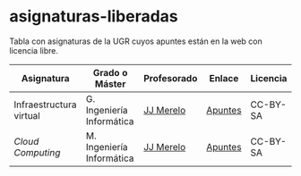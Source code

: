 # asignaturas-liberadas
Tabla con asignaturas de la UGR cuyos apuntes están en la web con licencia libre. 

| Asignatura | Grado o Máster | Profesorado | Enlace | Licencia |
| ---------- | -------------- | ----------- | -------| -------- |
| Infraestructura virtual | G. Ingeniería Informática | [JJ Merelo](http://jj.github.io) | [Apuntes](http://jj.github.io/IV) | CC-BY-SA |
| *Cloud Computing* | M. Ingeniería Informática | [JJ Merelo](http://jj.github.io) | [Apuntes](http://jj.github.io/CC) | CC-BY-SA |
